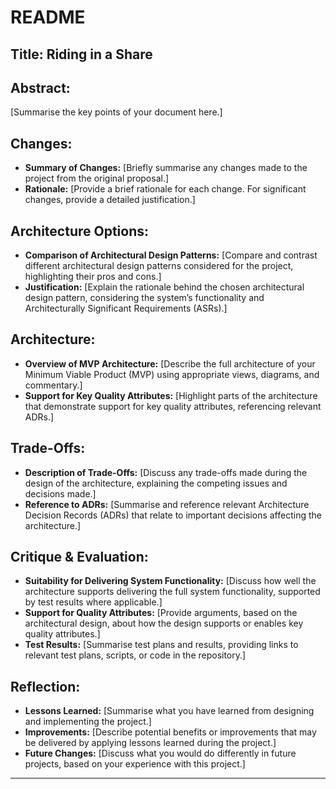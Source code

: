 # README

## Title: Riding in a Share

## Abstract:
[Summarise the key points of your document here.]

## Changes:
- **Summary of Changes:** [Briefly summarise any changes made to the project from the original proposal.]
- **Rationale:** [Provide a brief rationale for each change. For significant changes, provide a detailed justification.]

## Architecture Options:
- **Comparison of Architectural Design Patterns:** [Compare and contrast different architectural design patterns considered for the project, highlighting their pros and cons.]
- **Justification:** [Explain the rationale behind the chosen architectural design pattern, considering the system’s functionality and Architecturally Significant Requirements (ASRs).]

## Architecture:
- **Overview of MVP Architecture:** [Describe the full architecture of your Minimum Viable Product (MVP) using appropriate views, diagrams, and commentary.]
- **Support for Key Quality Attributes:** [Highlight parts of the architecture that demonstrate support for key quality attributes, referencing relevant ADRs.]

## Trade-Offs:
- **Description of Trade-Offs:** [Discuss any trade-offs made during the design of the architecture, explaining the competing issues and decisions made.]
- **Reference to ADRs:** [Summarise and reference relevant Architecture Decision Records (ADRs) that relate to important decisions affecting the architecture.]

## Critique & Evaluation:
- **Suitability for Delivering System Functionality:** [Discuss how well the architecture supports delivering the full system functionality, supported by test results where applicable.]
- **Support for Quality Attributes:** [Provide arguments, based on the architectural design, about how the design supports or enables key quality attributes.]
- **Test Results:** [Summarise test plans and results, providing links to relevant test plans, scripts, or code in the repository.]

## Reflection:
- **Lessons Learned:** [Summarise what you have learned from designing and implementing the project.]
- **Improvements:** [Describe potential benefits or improvements that may be delivered by applying lessons learned during the project.]
- **Future Changes:** [Discuss what you would do differently in future projects, based on your experience with this project.]

---

